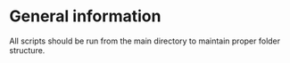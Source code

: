 # General information
All scripts should be run from the main directory to maintain proper folder structure. 

